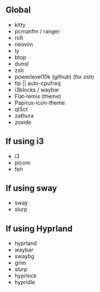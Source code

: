 ## Global
<ul>
  <li>kitty</li>
  <li>pcmanfm / ranger</li>
  <li>rofi</li>
  <li>neovim</li>
  <li>ly</li>
  <li>btop</li>
  <li>dunst</li>
  <li>zsh</li>
  <li>powerlevel10k (github) (for zsh)</li>
  <li>tlp || auto-cpufreq</li>
  <li>i3blocks / waybar</li>
  <li>Flat-remix (theme)</li>
  <li>Papirus-icon-theme</li>
  <li>qt5ct</li>
  <li>zathura </li>
  <li>zoxide</li>
</ul>

## If using i3
<ul>  
  <li>i3</li>
  <li>picom</li>
  <li>feh</li>  
</ul>

## If using sway
<ul>
  <li>sway</li>
  <li>slurp</li>
</ul>

## If using Hyprland
<ul>
  <li>hyprland</li>
  <li>waybar</li>
  <li>swaybg</li>
  <li>grim</li>
  <li>slurp</li>
  <li>hyprlock</li>
  <li>hypridle</li>
</ul>
